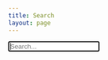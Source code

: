 ```yaml
---
title: Search
layout: page
---
```


<div class="search-container">
  <input type="text" id="search-input" placeholder="Search..." autofocus>
  <ul id="results-container"></ul>
</div>

<!-- 1. Add this JavaScript -->
<script src="https://unpkg.com/simple-jekyll-search@1.10.0/dest/simple-jekyll-search.min.js"></script>

<script>
  var sjs = SimpleJekyllSearch({
    searchInput: document.getElementById('search-input'),
    resultsContainer: document.getElementById('results-container'),
    json: '/search.json',
    searchResultTemplate: '<li><a href="{url}">{title}</a><span class="search-meta">{meta}</span></li>',
    noResultsText: 'No results found',
    limit: 20,
    fuzzy: false,
    debounceTime: 300
  });
</script>